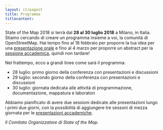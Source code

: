 ```yaml
---
layout: it/pageit
title: Programma
titlecontent:
---
```


State of the Map 2018 si terrà dal **28 al 30 luglio 2018** a Milano, in Italia. Stiamo cercando di creare un programma insieme a voi, la comunità di OpenStreetMap. Hai tempo fino al 18 febbraio per proporre la tua idea per una <a href="https://blog.openstreetmap.org/2018/01/11/session-proposals-sotm-2018/">presentazione orale</a> e fino al 4 marzo per proporre un abstract per la <a href="https://2018.stateofthemap.org/it/academictrack/">sessione accademica</a>, quindi non tardare!

Nel frattempo, ecco a grandi linee come sarà il programma:

- 28 luglio: primo giorno della conferenza con presentazioni e discussioni
- 29 luglio: secondo giorno della conferenza con presentazioni e discussioni
- 30 luglio: giornata dedicata alle attività di programmazione, documentazione, mappatura e laboratori

Abbiamo pianificato di avere due sessioni dedicate alle presentazioni lungo i primi due giorni, con la possibilità di aggiungere tre sessoni di mezza giornata per le <a href="https://2018.stateofthemap.org/it/academictrack/">presentazioni accademiche</a>. 

*Il Comitato Organizzatore di State of the Map.*
